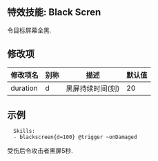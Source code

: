 特效技能: Black Scren
--------------------------

令目标屏幕全黑.

修改项
----------

| 修改项名 | 别称    | 描述                                                                                                    | 默认值 |
|-----------|------------|----------------------------------------------------------------------------------------------------------------|---------------|
| duration | d | 黑屏持续时间(刻) | 20 |

示例
--------

      Skills:
      - blackscreen{d=100} @trigger ~onDamaged

受伤后令攻击者黑屏5秒.

